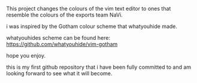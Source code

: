 This project changes the colours of the vim text editor to ones that resemble the colours of the exports team NaVi.


i was inspired by the Gotham colour scheme that whatyouhide made.

whatyouhides scheme can be found here: https://github.com/whatyouhide/vim-gotham 

hope you enjoy.

this is my first github repository that i have been fully committed to and am looking forward to see what it will become.



